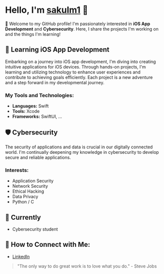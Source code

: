 # Hello, I'm [sakulm1](https://github.com/sakulm1) 👋

🚀 Welcome to my GitHub profile! I'm passionately interested in **iOS App Development** and **Cybersecurity**. Here, I share the projects I'm working on and the things I'm learning!

## 📱 Learning iOS App Development
Embarking on a journey into iOS app development, I'm diving into creating intuitive applications for iOS devices. Through hands-on projects, I'm learning and utilizing technology to enhance user experiences and contribute to achieving goals efficiently. Each project is a new adventure and a step forward in my developmental journey.

### My Tools and Technologies:
- **Languages:** Swift
- **Tools:** Xcode
- **Frameworks:** SwiftUI, ...

## 🛡️ Cybersecurity
The security of applications and data is crucial in our digitally connected world. I'm continually deepening my knowledge in cybersecurity to develop secure and reliable applications.

### Interests:
- Application Security
- Network Security
- Ethical Hacking
- Data Privacy
- Python / C

## 🌱 Currently
- Cybersecurity student 

## 🤝 How to Connect with Me:
- [LinkedIn](https://www.linkedin.com/in/lukas-maile-0292ba232/)


> "The only way to do great work is to love what you do." - Steve Jobs
